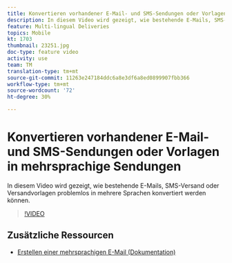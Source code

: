 ```yaml
---
title: Konvertieren vorhandener E-Mail- und SMS-Sendungen oder Vorlagen in mehrsprachige Sendungen
description: In diesem Video wird gezeigt, wie bestehende E-Mails, SMS-Versand oder Versandvorlagen problemlos in mehrere Sprachen konvertiert werden können.
feature: Multi-lingual Deliveries
topics: Mobile
kt: 1703
thumbnail: 23251.jpg
doc-type: feature video
activity: use
team: TM
translation-type: tm+mt
source-git-commit: 11263e247184ddc6a8e3df6a8ed0899907fbb366
workflow-type: tm+mt
source-wordcount: '72'
ht-degree: 30%

---
```



# Konvertieren vorhandener E-Mail- und SMS-Sendungen oder Vorlagen in mehrsprachige Sendungen

In diesem Video wird gezeigt, wie bestehende E-Mails, SMS-Versand oder Versandvorlagen problemlos in mehrere Sprachen konvertiert werden können.

>[!VIDEO](https://video.tv.adobe.com/v/23251?quality=12)

## Zusätzliche Ressourcen

* [Erstellen einer mehrsprachigen E-Mail (Dokumentation)](https://helpx.adobe.com/campaign/standard/channels/using/creating-a-multilingual-email.html)
